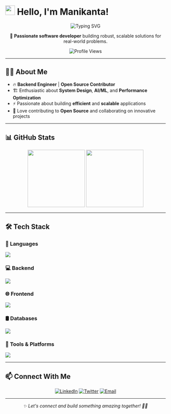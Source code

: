 # <img src="https://raw.githubusercontent.com/MartinHeinz/MartinHeinz/master/wave.gif" width="30px"> Hello, I'm **Manikanta!**    

<div align="center">   
  <img src="https://readme-typing-svg.herokuapp.com?font=Fira+Code&size=27&duration=3000&pause=1000&color=2F81F7&center=true&vCenter=true&width=600&lines=Software+Developer;Backend+Engineer;Problem+Solver;Open+Source+Enthusiast" alt="Typing SVG" />  
  <p align="center">🚀 <strong>Passionate software developer</strong> building robust, scalable solutions for real-world problems. </p>  
  <img src="https://komarev.com/ghpvc/?username=Manikanta1239&color=blue&style=flat" alt="Profile Views" />  
</div>  

---

## 👨‍💻 About Me  

- 🔥 **Backend Engineer** | **Open Source Contributor**  
- 🏗️ Enthusiastic about **System Design**, **AI/ML**, and **Performance Optimization**  
- ⚡ Passionate about building **efficient** and **scalable** applications  
- 🤝 Love contributing to **Open Source** and collaborating on innovative projects  

---

## 📊 GitHub Stats  

<div align="center">   
  <img height="180em" src="https://github-readme-stats.vercel.app/api?username=Manikanta1239&show_icons=true&theme=github_dark&include_all_commits=true&count_private=true"/>  
  <img height="180em" src="https://github-readme-stats.vercel.app/api/top-langs/?username=Manikanta1239&layout=compact&langs_count=7&theme=github_dark"/>  
</div>  

---

## 🛠️ Tech Stack  

### 🚀 **Languages**  
<div align="left">   
  <img src="https://skillicons.dev/icons?i=python,java,javascript" />  
</div>  

### 💻 **Backend**  
<div align="left">   
  <img src="https://skillicons.dev/icons?i=nodejs,express,django,fastapi" />  
</div>  

### 🌐 **Frontend**  
<div align="left">   
  <img src="https://skillicons.dev/icons?i=react,html,css" />  
</div>  

### 🛢️ **Databases**  
<div align="left">   
  <img src="https://skillicons.dev/icons?i=mongodb,postgresql,mysql" />  
</div>  

### 🔧 **Tools & Platforms**  
<div align="left">   
  <img src="https://skillicons.dev/icons?i=git,github,vscode,postman,linux" />  
</div>  

---

## 📫 Connect With Me  

<p align="center">   
  <a href="https://www.linkedin.com/in/mani-kanta-092202268" target="_blank"><img src="https://img.shields.io/badge/LinkedIn-0077B5?style=for-the-badge&logo=linkedin&logoColor=white" alt="LinkedIn"/></a>
  <a href="https://twitter.com/smanikanta1239" target="_blank"><img src="https://img.shields.io/badge/Twitter-1DA1F2?style=for-the-badge&logo=twitter&logoColor=white" alt="Twitter"/></a>  
  <a href="mailto:smanikanta1239@gmail.com" target="_blank"><img src="https://img.shields.io/badge/Email-D14836?style=for-the-badge&logo=gmail&logoColor=white" alt="Email"/></a> 
</p>    

---

<div align="center">   
  <em>✨ Let's connect and build something amazing together! 🚀✨</em>   
</div>
